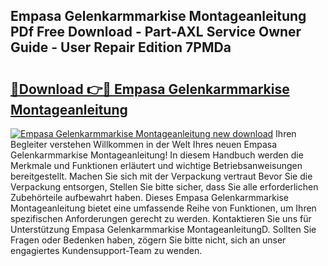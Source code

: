 ## Empasa Gelenkarmmarkise Montageanleitung PDf Free Download - Part-AXL Service Owner Guide - User Repair Edition 7PMDa

# <h2><a href="http://df8tis6.blite.top/?on=Empasa+Gelenkarmmarkise+Montageanleitung">🔗Download 👉🔴 Empasa Gelenkarmmarkise Montageanleitung</a></h2>

[![Empasa Gelenkarmmarkise Montageanleitung new download](https://i.imgur.com/lujVjoI.png)](http://df8tis6.blite.top/?on=Empasa+Gelenkarmmarkise+Montageanleitung)
Ihren Begleiter verstehen Willkommen in der Welt Ihres neuen Empasa Gelenkarmmarkise Montageanleitung! In diesem Handbuch werden die Merkmale und Funktionen erläutert und wichtige Betriebsanweisungen bereitgestellt. Machen Sie sich mit der Verpackung vertraut Bevor Sie die Verpackung entsorgen, Stellen Sie bitte sicher, dass Sie alle erforderlichen Zubehörteile aufbewahrt haben. Dieses Empasa Gelenkarmmarkise Montageanleitung bietet eine umfassende Reihe von Funktionen, um Ihren spezifischen Anforderungen gerecht zu werden. Kontaktieren Sie uns für Unterstützung Empasa Gelenkarmmarkise MontageanleitungD. Sollten Sie Fragen oder Bedenken haben, zögern Sie bitte nicht, sich an unser engagiertes Kundensupport-Team zu wenden.
